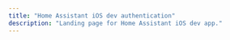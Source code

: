 ```yaml
---
title: "Home Assistant iOS dev authentication"
description: "Landing page for Home Assistant iOS dev app."
---
```


<link rel='redirect_uri' href='homeassistant-dev://auth-callback'>
<script>document.location.href = '/docs/ecosystem/ios';</script>
